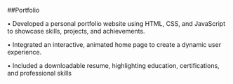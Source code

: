 ##Portfolio

• Developed a personal portfolio website using HTML, CSS, and JavaScript to showcase skills, projects, and achievements.

• Integrated an interactive, animated home page to create a dynamic user experience.

• Included a downloadable resume, highlighting education, certifications, and professional skills
